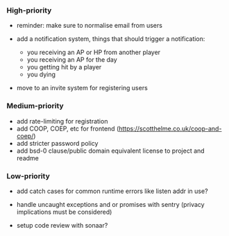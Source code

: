 ### High-priority

- reminder: make sure to normalise email from users

- add a notification system, things that should trigger a notification:

  - you receiving an AP or HP from another player
  - you receiving an AP for the day
  - you getting hit by a player
  - you dying

- move to an invite system for registering users

### Medium-priority

- add rate-limiting for registration
- add COOP, COEP, etc for frontend (https://scotthelme.co.uk/coop-and-coep/)
- add stricter password policy
- add bsd-0 clause/public domain equivalent license to project and readme

### Low-priority

- add catch cases for common runtime errors like listen addr in use?

- handle uncaught exceptions and or promises with sentry (privacy implications must be considered)
- setup code review with sonaar?
